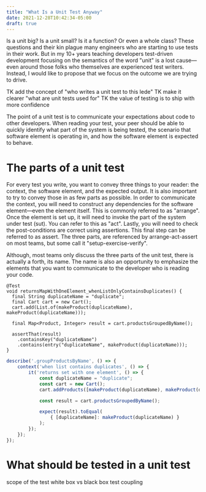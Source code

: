 ```yaml
---
title: "What Is a Unit Test Anyway"
date: 2021-12-28T10:42:34-05:00
draft: true
---
```


Is a unit big? Is a unit small? Is it a function? Or even a whole class? These questions and their kin plague many engineers who are starting to use tests in their work. But in my 10+ years teaching developers test-driven development focusing on the semantics of the word "unit" is a lost cause—even around those folks who themselves are experienced test writers. Instead, I would like to propose that we focus on the outcome we are trying to drive.

TK add the concept of "who writes a unit test to this lede"
TK make it clearer "what are unit tests used for"
TK the value of testing is to ship with more confidence 

The point of a unit test is to communicate your expectations about code to other developers. When reading your test, your peer should be able to quickly identify what part of the system is being tested, the scenario that software element is operating in, and how the software element is expected to behave.

# The parts of a unit test

For every test you write, you want to convey three things to your reader: the context, the software element, and the expected output. It is also important to try to convey those in as few parts as possible. In order to communicate the context, you will need to construct any dependencies for the software element—even the element itself. This is commonly referred to as "arrange".
Once the element is set up, it will need to invoke the part of the system under test (sut). You can refer to this as "act". Lastly, you will need to check the post-conditions are correct using assertions. This final step can be referred to as assert. The three parts, are referenced by arrange-act-assert on most teams, but some call it "setup-exercise-verify".

Although, most teams only discuss the three parts of the unit test, there is actually a forth, its name. The name is also an opportunity to emphasize the elements that you want to communicate to the developer who is reading your code.

```
@Test
void returnsMapWithOneElement_whenListOnlyContainsDuplicates() {
  final String duplicateName = "duplicate";
  final Cart cart = new Cart();
  cart.add(List.of(makeProduct(duplicateName), makeProduct(duplicateName)));
  
  final Map<Product, Integer> result = cart.productsGroupedByName();
  
  assertThat(result)
    .containsKey("duplicateName")
    .contains(entry("duplicateName", makeProduct(duplicateName)));
}
```

```javascript
describe('.groupProductsByName', () => {
    context('when list contains duplicates', () => {
        it('returns set with one element', () => {
            const duplicateName = "duplicate";
            const cart = new Cart();
            cart.addProducts([makeProduct(duplicateName), makeProduct(duplicateName)]);

            const result = cart.productsGroupedByName();

            expect(result).toEqual(
                { [duplicateName]: makeProduct(duplicateName) }
            );
        });
    });    
});
```

# What should be tested in a unit test
scope of the test 
white box vs black box
test coupling 
